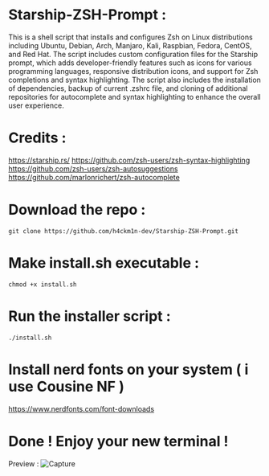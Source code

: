 # Starship-ZSH-Prompt :
This is a shell script that installs and configures Zsh on Linux distributions including Ubuntu, Debian, Arch, Manjaro, Kali, Raspbian, Fedora, CentOS, and Red Hat. The script includes custom configuration files for the Starship prompt, which adds developer-friendly features such as icons for various programming languages, responsive distribution icons, and support for Zsh completions and syntax highlighting. The script also includes the installation of dependencies, backup of current .zshrc file, and cloning of additional repositories for autocomplete and syntax highlighting to enhance the overall user experience.

# Credits :
https://starship.rs/
https://github.com/zsh-users/zsh-syntax-highlighting
https://github.com/zsh-users/zsh-autosuggestions
https://github.com/marlonrichert/zsh-autocomplete

# Download the repo :
```
git clone https://github.com/h4ckm1n-dev/Starship-ZSH-Prompt.git
```
# Make install.sh executable :
```
chmod +x install.sh
```
# Run the installer script :
```
./install.sh
```
# Install nerd fonts on your system ( i use Cousine NF )
https://www.nerdfonts.com/font-downloads

# Done ! Enjoy your new terminal !

Preview :
![Capture](https://user-images.githubusercontent.com/97511408/214269720-3dd3e9bd-45dd-4acc-84ea-3e0a046160d4.PNG)
